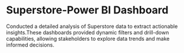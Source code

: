 # Superstore-Power BI Dashboard
Conducted a detailed analysis of Superstore data to extract actionable insights.These dashboards provided dynamic filters and drill-down capabilities, allowing stakeholders to explore data trends and make informed decisions.
